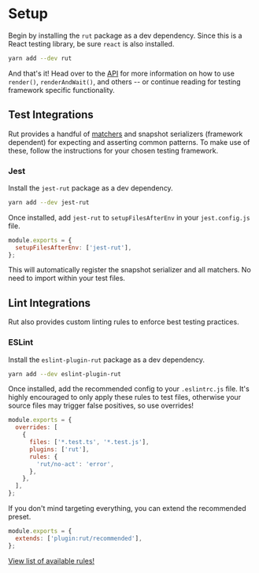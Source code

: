 # Setup

Begin by installing the `rut` package as a dev dependency. Since this is a React testing library, be
sure `react` is also installed.

```bash
yarn add --dev rut
```

And that's it! Head over to the [API](./api.md) for more information on how to use `render()`,
`renderAndWait()`, and others -- or continue reading for testing framework specific functionality.

## Test Integrations

Rut provides a handful of [matchers](./matchers.md) and snapshot serializers (framework dependent)
for expecting and asserting common patterns. To make use of these, follow the instructions for your
chosen testing framework.

### Jest

Install the `jest-rut` package as a dev dependency.

```bash
yarn add --dev jest-rut
```

Once installed, add `jest-rut` to `setupFilesAfterEnv` in your `jest.config.js` file.

```js
module.exports = {
  setupFilesAfterEnv: ['jest-rut'],
};
```

This will automatically register the snapshot serializer and all matchers. No need to import within
your test files.

## Lint Integrations

Rut also provides custom linting rules to enforce best testing practices.

### ESLint

Install the `eslint-plugin-rut` package as a dev dependency.

```bash
yarn add --dev eslint-plugin-rut
```

Once installed, add the recommended config to your `.eslintrc.js` file. It's highly encouraged to
only apply these rules to test files, otherwise your source files may trigger false positives, so
use overrides!

```js
module.exports = {
  overrides: [
    {
      files: ['*.test.ts', '*.test.js'],
      plugins: ['rut'],
      rules: {
        'rut/no-act': 'error',
      },
    },
  ],
};
```

If you don't mind targeting everything, you can extend the recommended preset.

```js
module.exports = {
  extends: ['plugin:rut/recommended'],
};
```

[View list of available rules!](./setup/rules.md)
